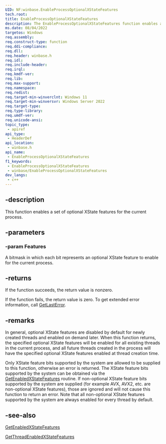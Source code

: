 ```yaml
---
UID: NF:winbase.EnableProcessOptionalXStateFeatures
tech.root: 
title: EnableProcessOptionalXStateFeatures
description: The EnableProcessOptionalXStateFeatures function enables a set of optional XState features for the current process.
ms.date: 08/04/2022
targetos: Windows
req.assembly: 
req.construct-type: function
req.ddi-compliance: 
req.dll: 
req.header: winbase.h
req.idl: 
req.include-header: 
req.irql: 
req.kmdf-ver: 
req.lib: 
req.max-support: 
req.namespace: 
req.redist: 
req.target-min-winverclnt: Windows 11
req.target-min-winversvr: Windows Server 2022
req.target-type: 
req.type-library: 
req.umdf-ver: 
req.unicode-ansi: 
topic_type:
 - apiref
api_type:
 - HeaderDef
api_location:
 - winbase.h
api_name:
 - EnableProcessOptionalXStateFeatures
f1_keywords:
 - EnableProcessOptionalXStateFeatures
 - winbase/EnableProcessOptionalXStateFeatures
dev_langs:
 - c++
---
```


## -description

This function enables a set of optional XState features for the current process.

## -parameters

### -param Features

A bitmask in which each bit represents an optional XState feature to enable for the current process.

## -returns

If the function succeeds, the return value is nonzero.

If the function fails, the return value is zero. To get extended error information, call 
<a href="/windows/desktop/api/errhandlingapi/nf-errhandlingapi-getlasterror">GetLastError</a>.

## -remarks

In general, optional XState features are disabled by default for newly created threads and enabled on demand later.
When this function returns, the specified optional XState features will be enabled for all existing threads in the current process, and all future threads created in the process will have the specified optional XState features enabled at thread creation time.

Only XState feature bits supported by the system are allowed to be supplied to this function, otherwise an error is returned. The XState feature bits supported by the system can be obtained via the <a href="/windows/desktop/api/winbase/nf-winbase-getenabledxstatefeatures">GetEnabledXStateFeatures</a> routine.
If non-optional XState feature bits supported by the system are supplied (for example AVX, AVX2, etc. are non-optional XState features), those are ignored and will not cause this function to return an error. Note that all non-optional XState features supported by the system are always enabled for every thread by default.

## -see-also

<a href="/windows/desktop/api/winbase/nf-winbase-getenabledxstatefeatures">GetEnabledXStateFeatures</a>

<a href="/windows/desktop/api/winbase/nf-winbase-getthreadenabledxstatefeatures">GetThreadEnabledXStateFeatures</a>
